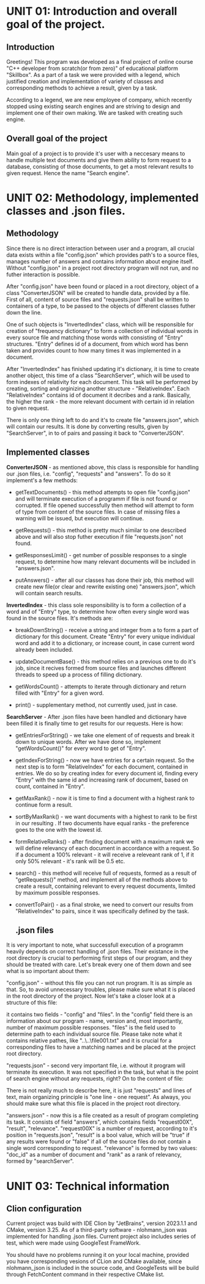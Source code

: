 # UNIT 01: Introduction and overall goal of the project.
## Introduction
Greetings! This program was developed as a final project of online course "C++ developer from scratch(or from zero)" of educational platform "Skillbox". As a part of a task we were provided with a legend, which justified creation and implementation of variety of classes and corresponding methods to achieve a result,  given by a task.

According to a legend, we are new employee of company, which recently stopped using existing search engines and are striving to design and implement one of their own making. We are tasked with creating such engine.

## Overall goal of the project
Main goal of a project is to provide it's user with a neccesary means to handle multiple text documents and give them ability to form request to a database, consisting of those documents, to get a most relevant results to given request. Hence the name "Search engine".

# UNIT 02: Methodology, implemented classes and .json files.
## Methodology
Since there is no direct interaction between user and a program, all crucial data exists within a file "config.json" which provides path's to a source files, manages number of answers and contains information about engine itself. Without "config.json" in a project root directory program will not run, and no futher interaction is possible.

After "config.json" have been found or placed in a root directory, object of a class "ConverterJSON" will be created to handle data, provided by a file. First of all, content of source files and "requests.json" shall be written to containers of a <vector> type, to be passed to the objects of different classes futher down the line.
 
One of such objects is "InvertedIndex" class, which will be responsible for creation of "frequency dictionary" to form a collection of individual words in every source file and matching those words with <vectors> consisting of "Entry" structures. "Entry" defines id of a document, from which word has benn taken and provides count to how many times it was implemented in a document.

After "InvertedIndex" has finished updating it's dictionary, it is time to create another object, this time of a class "SearchServer", which will be used to form indexes of relativity for each document. This task will be performed by creating, sorting and orginizing another structure - "RelativeIndex". Each "RelativeIndex" contains id of document it decribes and a rank. Basically, the higher the rank - the more relevant document with certain id in relation to given request.

There is only one thing left to do and it's to create file "answers.json", which will contain our results. It is done by converting results, given by "SearchServer", in to <vector> of pairs and passing it back to "ConverterJSON".

## Implemented classes
**ConverterJSON** - as mentioned above, this class is responsible for handling our .json files, i.e. "config", "requests" and "answers". To do so it implement's a few methods: 

* getTextDocuments() - this method attempts to open file "config.json" and will terminate execution of a programm if file is not found or corrupted. If file opened successfully then method will attempt to form <vector> of <string> type from content of the source files. In case of missing files a warning will be issued, but execution will continue. 
 
* getRequests() - this method is pretty much similar to one described above and will also stop futher execution if file "requests.json" not found.

* getResponsesLimit() - get number of possible responses to a single request, to determine how many relevant documents will be included in "answers.json".

* putAnswers() - after all our classes has done their job, this method will create new file(or clear and rewrite existing one) "answers.json", which will contain search results.

**InvertedIndex** - this class sole responsibility is to form a collection of a word and <vector> of "Entry" type, to determine how often every single word was found in the source files. It's methods are:

* breakDownString() - receive a string and integer from a <vector> to form a part of dictionary for this document. Create "Entry" for every unique individual word and add it to a dictionary, or increase count, in case current word already been included.

* updateDocumentBase() - this method relies on a previous one to do it's job, since it recives <vector> formed from source files and launches different threads to speed up a process of filling dictionary.

* getWordsCount() - attempts to iterate through dictionary and return <vector> filled with "Entry" for a given word.

* print() - supplementary method, not currently used, just in case.

**SearchServer** - After .json files have been handled and dictionary have been filled it is finally time to get results for our requests. Here is how:

* getEntriesForString() - we take one element of <vector> of requests and break it down to unique words. After we have done so, implement "getWordsCount()" for every word to get <vector> of "Entry".

* getIndexForString() - now we have entries for a certain request. So the next step is to form "RelativeIndex" for each document, contained in entries. We do so by creating index for every document id, finding every "Entry" with the same id and increasing rank of document, based on count, contained in "Entry".

* getMaxRank() - now it is time to find a document with a highest rank to continue form a result.

* sortByMaxRank() - we want documents with a highest to rank to be first in our resulting <vector>. If two documents have equal ranks - the preference goes to the one with the lowest id.

* formRelativeRanks() - after finding document with a maximum rank we will define relevancy of each document in accordance with a request. So if a document a 100% relevant - it will receive a releveant rank of 1, if it only 50% relevant - it's rank will be 0.5 etc.

* search() - this method will receive full <vector> of requests, formed as a result of "getRequests()" method, and implement all of the methods above to create a result, containing relevant to every request documents, limited by maximum possible responses.

* convertToPair() - as a final stroke, we need to convert our results from "RelativeIndex" to pairs, since it was specifically defined by the task.

  ## .json files
  
It is very important to note, what successfull execution of a programm heavily depends on correct handling of .json files. Their existance in the root directory is crucial to performing first steps of our program, and they should be treated with care. Let's break every one of them down and see what is so important about them:

"config.json" - without this file you can not run program. It is as simple as that. So, to avoid unnecessary troubles, please make sure what it is placed in the root directory of the project. Now let's take a closer look at a structure of this file:

it contains two fields - "config" and "files". In the "config" field there is an information about our program  - name, version and, most importantly, number of maximum possible responses.
"files" is the field used to determine path to each individual source file. Please take note what it contains relative pathes, like "..\\..\\file001.txt" and it is crucial for a corresponding files to have a matching names and be placed at the project root directory.

"requests.json" - second very important file, i.e. without it program will terminate its execution. It was not specified in the task, but what is the point of search engine without any requests, right? On to the content of file:

There is not really much to describe here, it is just "requests" and lines of text, main organizing principle is "one line - one request". As always, you should make sure what this file is placed in the project root directory.

"answers.json" - now this is a file created as a result of program completing its task. It consists of field "answers", which contains fields "request00X", "result", "relevance". "request00X" is a number of request, according to it's position in "requests.json", "result" is a bool value, which will be "true" if any results were found or "false" if all of the source files do not contain a single word corresponding to request. "relevance" is formed by two values: "doc_id" as a number of document and "rank" as a rank of relevancy, formed by "searchServer". 

# UNIT 03: Technical information
## Clion configuration
Current project was build with IDE Clion by "JetBrains", version 2023.1.1 and CMake, version 3.25. As of a third-party software - nlohmann_json was implemented for handling .json files. Current project also includes series of test, which were made using GoogleTest FrameWork.

You should have no problems running it on your local machine, provided you have corresponding vesions of CLion and CMake available, since nlohmann_json is included in the source code, and GoogleTests will be build through FetchContent command in their respective CMake list.
